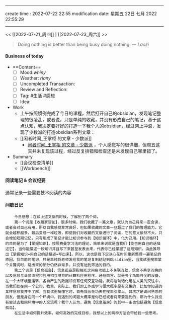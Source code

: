 
---
create time : 2022-07-22 22:55
modification date: 星期五 22日 七月 2022 22:55:29

---

<< [[2022-07-21_周四]] | [[2022-07-23_周六]] >>

> Doing nothing is better than being busy doing nothing.
> — <cite>Laozi</cite>

#### Business of today
-  ==Content==
	- [ ] Mood:*whiny*
	- [ ] Weather: *riany*
	- [ ] Uncompleted Transaction:
	- [ ] Review and Reflection:
	- [ ] Tag: #生活 #感想
	- [ ] Idea:
- Work
	- 上午按照惯例完成了今日的课程，然后打开自己的obsidian，发现笔记整理的很凌乱，或者说，只是单纯的收藏，并没有形成自己的笔记，基于这点认知，我决定要好好的打造一下我个人的obsidian，经过网上冲浪，发现了少数派的打造obsidian系列文章：
	- [[闲者时间_王掌柜 的文章 - 少数派]]
       - [闲者时间_王掌柜 的文章 - 少数派](https://sspai.com/u/5b3wva6y/posts) ，个人感觉写的很详细，但周五这天并未复现该过程，经过反复排错和检查还是未发现自己哪里错了。
- Summary
	- [[会议检查清单]]
	- [[Workbench]]
	
#### 阅读笔记 & 会议纪要
通常记录一些需要技术阅读的内容

#### 间歇日记
		今日感想：在读上述文章的时候，了解到了两个词，
		第一个词是【收藏家谬论】，很多时候，我们收藏了一篇文章，就认为自己将来一定会读，或者会对自己有用，所以自我感觉非常良好，但如果收藏的文章一旦超过了我们的管理能力，它就会越积越多，最后变成一堆垃圾，即使我们对收藏的文章进行了阅读，它的意义依然不大，只会增加短期记忆，只有形成了笔记才能让知识参与到【知识循环】中，化为己用。【知识循环】的目的是为了【掌握知识】，按照费曼学习法的理论，简单来说就是当我们【能否用自己的话描述它】，当你能描述一段知识并且写下来甚至发表出来，代表你已经掌握了这段知识。由此推导出【掌握知识=用自己的话描述=写出来】。所以，这也是我下定决心花时间重新整理一遍笔记的原因，我目前的笔记，只是单纯将老师发给我的笔记复制粘贴到Obsidian里，当我试图搜索某个关键词时，跳出来的部分仍然非常多，并没有达到筛选的目的。
		第二个词是【信息孤岛】，信息孤岛是指相互之间在功能上不关联互助，信息不共享互换的以及信息与业务流程和应用相互脱节的计算机应用程序，通俗而言，就是多个功能齐全的设备，在一个大环境里运转，各自产生的数据却没有任何交互功能。我将这句话化用在人类的交往中，当我们处在同一个公司，教室，实际上，我们的工作或学习很大概率是有交集的，比如你知道的某样信息我并不了解，当我试图搞懂它时，首先我会花功夫在搜索引擎上，其次才是询问熟悉的朋友，但是身在同一个环境中，我遇到的问题大概率是你已经或者将来要遇到的，那为什么我没有尝试去和同环境中的人交流呢？我个人认为，避免【信息茧房】的其中一条也包括避免【信息孤岛】。
		在生活中如何提升效率，如何高效的完成目标，我想以上的两种方法会带给我一些思考。

